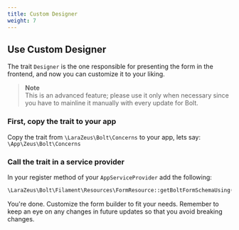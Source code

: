 ```yaml
---
title: Custom Designer
weight: 7
---
```


## Use Custom Designer

The trait `Designer` is the one responsible for presenting the form in the frontend, and now you can customize it to your liking.

> **Note**\
> This is an advanced feature; please use it only when necessary since you have to mainline it manually with every update for Bolt.

### First, copy the trait to your app

Copy the trait from `\LaraZeus\Bolt\Concerns` to your app, lets say: `\App\Zeus\Bolt\Concerns`

### Call the trait in a service provider

In your register method of your `AppServiceProvider` add the following:

```php
\LaraZeus\Bolt\Filament\Resources\FormResource::getBoltFormSchemaUsing(fn(): array => \App\Zeus\Bolt\Concerns\Designer::getMainFormSchema());
```

You're done. Customize the form builder to fit your needs. Remember to keep an eye on any changes in future updates so that you avoid breaking changes.
